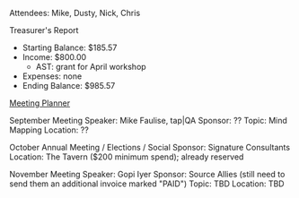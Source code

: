 Attendees: Mike, Dusty, Nick, Chris

Treasurer's Report
- Starting Balance: $185.57
- Income: $800.00
  - AST: grant for April workshop
- Expenses: none
- Ending Balance: $985.57

[Meeting Planner](https://docs.google.com/spreadsheets/d/1qY6O5bR5MWBwRZ-iIOG0dUWdoj8bld_chOMgfkDfrik/edit?usp=sharing)

September Meeting
Speaker: Mike Faulise, tap|QA
Sponsor: ??
Topic: Mind Mapping
Location: ??

October Annual Meeting / Elections / Social
Sponsor: Signature Consultants
Location: The Tavern ($200 minimum spend); already reserved

November Meeting
Speaker: Gopi Iyer
Sponsor: Source Allies (still need to send them an additional invoice marked "PAID")
Topic: TBD
Location: TBD
